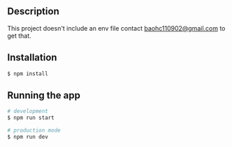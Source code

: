 ## Description

This project doesn't include an env file contact baohc110902@gmail.com to get that.

## Installation

```bash
$ npm install
```

## Running the app

```bash
# development
$ npm run start

# production mode
$ npm run dev
```
